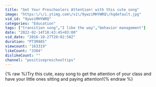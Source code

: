 ```yaml
---
title: "Get Your Preschoolers Attention! with this cute song"
image: "https:\/\/i.ytimg.com\/vi\/9ywziMHYWRQ\/hqdefault.jpg"
vid_id: "9ywziMHYWRQ"
categories: "Education"
tags: ["transition song","I like the way","behavior management"]
date: "2022-02-14T18:43:45+03:00"
vid_date: "2016-10-27T20:02:58Z"
duration: "PT3M40S"
viewcount: "163319"
likeCount: "3304"
dislikeCount: ""
channel: "positivepreschooltips"
---
```

{% raw %}Try this cute, easy song to get the attention of your class and have your little ones sitting and paying attention!{% endraw %}

